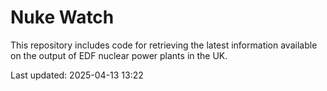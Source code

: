 # Nuke Watch

This repository includes code for retrieving the latest information available on the output of EDF nuclear power plants in the UK.

Last updated: 2025-04-13 13:22